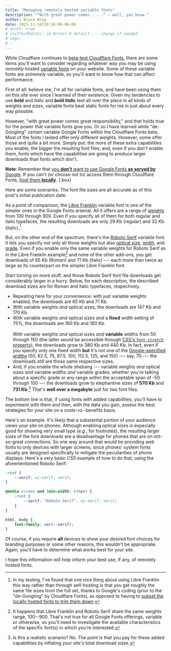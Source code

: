 ```yaml
---
title: "Managing remotely hosted variable fonts"
description: "“With great power comes . . .” — well, you know."
author: Bryce Wray
date: 2023-11-16T10:56:00-06:00
# draft: true
# initTextEditor: iA Writer # default --- change if needed
# imgs:
# -
---
```


While Cloudflare continues to [beta-test Cloudflare Fonts](https://blog.cloudflare.com/cloudflare-fonts-enhancing-website-privacy-speed/), there are some items you'll want to consider regarding whatever way you may be using *remotely* hosted [variable fonts](https://developer.mozilla.org/en-US/docs/Web/CSS/CSS_fonts/Variable_fonts_guide) on your website. Some of these variable fonts are *extremely* variable, so you'll want to know how that can affect performance.

<!--more-->

First of all: believe me, I'm all for variable fonts, and have been using them on this site ever since I learned of their existence. Given my tendencies to use **bold** and *italic* and ***bold italic*** text all over the place in all kinds of weights and sizes, variable fonts beat static fonts for me in just about every way possible.

However, "with great power comes great responsibility," and that holds true for the power that variable fonts give you. Or so I have learned while "de-Googling" certain variable Google Fonts within the Cloudflare Fonts beta. Most of the fonts I tested offer only different weights. However, some offer those and quite a bit more. Simply put: the more of these extra capabilities you enable, the bigger the resulting font files; and, even if you *don't* enable them, fonts which have the capabilities are going to produce larger downloads than fonts which don't.

**Note**: Remember that [you **don't** want to use Google Fonts **as served by** Google](/posts/2020/08/google-fonts-privacy/). If you can't (or choose not to) access them through Cloudflare Fonts, [host them **locally**](/posts/2020/08/good-stuff-without-google/).
{.box}

Here are some scenarios. The font file sizes are all accurate as of this post's initial publication date.

As a point of comparison, the [Libre Franklin](https://fonts.google.com/specimen/Libre+Franklin) variable font is one of the simpler ones in the Google Fonts arsenal. All it offers are a range of [weights](https://fonts.google.com/knowledge/glossary/weight_axis) from 100 through 900. Even if you specify all of them for both regular and italic typefaces, the resulting downloads are only 29 Kb (regular) and 32 Kb (italic).[^subsets]

[^subsets]: In my testing, I've found that one nice thing about using Libre Franklin this way rather than through self-hosting is that you get roughly the same file sizes from the full set, thanks to Google's coding (prior to the "de-Googling" by Cloudflare Fonts), as opposed to having to [subset the locally hosted fonts to trim them down](/posts/2021/08/down-with-flabby-fonts/).

But, on the other end of the spectrum, there's the [Roboto Serif](https://fonts.google.com/specimen/Roboto+Serif) variable font. It lets you specify not only all those weights but also [optical size](https://fonts.google.com/knowledge/glossary/optical_size_axis), [width](https://fonts.google.com/knowledge/glossary/width_axis), and [grade](https://fonts.google.com/knowledge/glossary/grade_axis). Even if you enable only the same variable weights for Roboto Serif as in the Libre Franklin example[^weights] and none of the other add-ons, you get downloads of 65 Kb (Roman) and 71 Kb (italic) --- each more than twice as large as its counterpart on the simpler Libre Franklin font.

[^weights]: It happens that Libre Franklin and Roboto Serif share the same weights range, 100--900. That's not true for all Google Fonts offerings, variable or otherwise, so you'll need to investigate the available characteristics of the specific font(s) in which you're interested.

Start turning on more stuff, and those Roboto Serif font file downloads get considerably larger in a hurry. Below, for each description, the described download sizes are for Roman and italic typefaces, respectively.

- Repeating here for your convenience: with just variable weights enabled, the downloads are 65 Kb and 71 Kb.
- With variable weights *and* optical sizes, the downloads are 147 Kb and 170 Kb.
- With variable weights *and* optical sizes *and* a **fixed** width setting of 75%, the downloads are 160 Kb and 180 Kb.\
\
With variable weights *and* optical sizes *and* **variable** widths from 50 through 150 (the latter would be accessible through [CSS's `font-stretch` property](https://developer.mozilla.org/en-US/docs/Web/CSS/font-stretch)), the downloads grow to 380 Kb and 440 Kb. In fact, even if you specify only one fixed width **but** it's not one of the [Google-specified widths](https://fonts.google.com/specimen/Roboto+Serif/tester) (50, 62.5, 75, 87.5, 100, 112.5, 125, and 150) --- say, 70 --- the downloads *still* are those same respective sizes.
- And, if you enable the whole shebang --- variable weights *and* optical sizes *and* variable widths *and* variable grades, whether you're talking about a specific grade or any range within the acceptable span of -50 through 100 --- the downloads grow to elephantine sizes of **570 Kb** and **731 Kb**.[^IRL] That's **well over a megabyte** just for two font files.

[^IRL]: Is this a realistic scenario? No. The point is that you pay for these added capabilities by inflating your site's total download sizes.

The bottom line is that, if using fonts with added capabilities, you'll have to experiment with them and then, with the data you gain, assess the best strategies for your site on a costs-*vs.*-benefits basis.

Here's an example. It's likely that a substantial portion of your audience views your site on phones. Although enabling optical sizes is especially good for showing very small type (*e.g.*, for footnotes), the resulting larger sizes of the font downloads are a disadvantage for phones that are on not-so-great connections. So one way around that would be providing web fonts to only devices with larger screens, since phones' system fonts usually are designed specifically to mitigate the peculiarities of phone displays. Here's a very basic CSS example of how to do that, using the aforementioned Roboto Serif:

```css
:root {
	--serif: ui-serif, serif;
}

@media screen and (min-width: 640px) {
	:root {
		--serif: "Roboto Serif", ui-serif, serif;
	}
}

html, body {
	font-family: var(--serif);
}
```

Of course, if you require **all** devices to show your desired font choices for branding purposes or some other reasons, this wouldn't be appropriate. Again, you'll have to determine what works best for your site.

I hope this information will help inform your best use, if any, of remotely hosted fonts.
